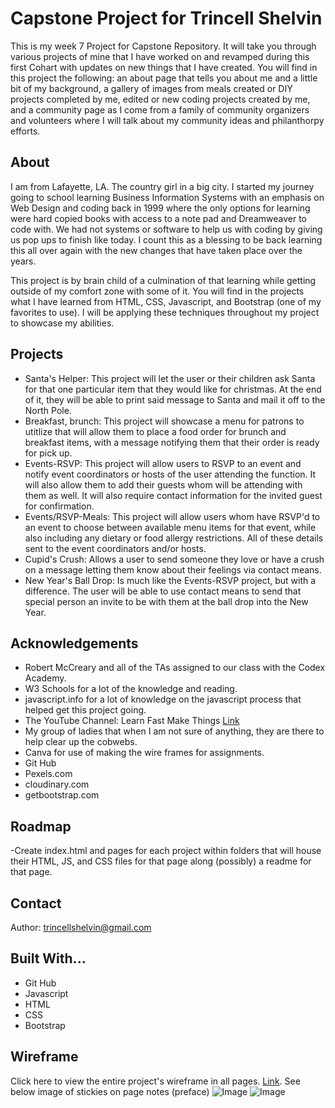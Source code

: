 # Capstone Project for Trincell Shelvin
This is my week 7 Project for Capstone Repository. It will take you through various projects of mine that I have worked on and revamped during this first Cohart with updates on new things that I have created. 
You will find in this project the following: an about page that tells you about me and a little bit of my background, a gallery of images from meals created or DIY projects completed by me, edited or new coding projects created by me, and a community page as I come from a family of community organizers and volunteers where I will talk about my community ideas and philanthorpy efforts.
## About
I am from Lafayette, LA. The country girl in a big city. I started my journey going to school learning Business Information Systems with an emphasis on Web Design and coding back in 1999 where the only options for learning were hard copied books with access to a note pad and Dreamweaver to code with. We had not systems or software to help us with coding by giving us pop ups to finish like today. I count this as a blessing to be back learning this all over again with the new changes that have taken place over the years.

This project is by brain child of a culmination of that learning while getting outside of my comfort zone with some of it. You will find in the projects what I have learned from HTML, CSS, Javascript, and Bootstrap (one of my favorites to use). I will be applying these techniques throughout my project to showcase my abilities.
## Projects
* Santa's Helper: This project will let the user or their children ask Santa for that one particular item that they would like for christmas. At the end of it, they will be able to print said message to Santa and mail it off to the North Pole.
* Breakfast, brunch: This project will showcase a menu for patrons to utitlize that will allow them to place a food order for brunch and breakfast items, with a message notifying them that their order is ready for pick up.
* Events-RSVP: This project will allow users to RSVP to an event and notify event coordinators or hosts of the user attending the function. It will also allow them to add their guests whom will be attending with them as well. It will also require contact information for the invited guest for confirmation.
* Events/RSVP-Meals: This project will allow users whom have RSVP'd to an event to choose between available menu items for that event, while also including any dietary or food allergy restrictions. All of these details sent to the event coordinators and/or hosts.
* Cupid's Crush: Allows a user to send someone they love or have a crush on a message letting them know about their feelings via contact means.
* New Year's Ball Drop: Is much like the Events-RSVP project, but with a difference. The user will be able to use contact means to send that special person an invite to be with them at the ball drop into the New Year.
## Acknowledgements
* Robert McCreary and all of the TAs assigned to our class with the Codex Academy.
* W3 Schools for a lot of the knowledge and reading.
* javascript.info for a lot of knowledge on the javascript process that helped get this project going.
* The YouTube Channel: Learn Fast Make Things [Link](https://www.youtube.com/@LearnFastMakeThings)
* My group of ladies that when I am not sure of anything, they are there to help clear up the cobwebs.
* Canva for use of making the wire frames for assignments.
* Git Hub
* Pexels.com
* cloudinary.com
* getbootstrap.com
## Roadmap
-Create index.html and pages for each project within folders that will house their HTML, JS, and CSS files for that page along (possibly) a readme for that page.
## Contact
Author: trincellshelvin@gmail.com
## Built With...
* Git Hub
* Javascript
* HTML
* CSS
* Bootstrap
## Wireframe
Click here to view the entire project's wireframe in all pages. [Link](https://www.canva.com/design/DAGKBbbm5WA/4O4X8jsb6ebn26_ZtQ4lug/edit?utm_content=DAGKBbbm5WA&utm_campaign=designshare&utm_medium=link2&utm_source=sharebutton). See below image of stickies on page notes (preface)
![Image]()
![Image]()

